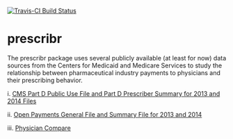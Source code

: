 [![Travis-CI Build Status](https://travis-ci.org/tomasukun/prescribr.svg?branch=master)](https://travis-ci.org/tomasukun/prescribr)

# prescribr
The prescribr package uses several publicly available (at least for now) data sources from the Centers for Medicaid and Medicare Services to study the relationship between pharmaceutical industry payments to physicians and their prescribing behavior.   


i.	 [CMS Part D Public Use File and Part D Prescriber Summary for 2013 and 2014 Files](https://www.cms.gov/Research-Statistics-Data-and-Systems/Statistics-Trends-and-Reports/Medicare-Provider-Charge-Data/index.html)  

ii.  [Open Payments General File and Summary File for 2013 and 2014](https://www.cms.gov/OpenPayments/Explore-the-Data/Dataset-Downloads.html)   

iii. [Physician Compare](https://data.medicare.gov/Physician-Compare/Physician-Compare-National-Downloadable-File/mj5m-pzi6)



